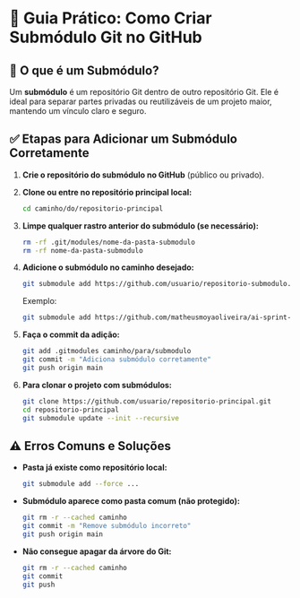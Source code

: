 # 📘 Guia Prático: Como Criar Submódulo Git no GitHub

## 📌 O que é um Submódulo?

Um **submódulo** é um repositório Git dentro de outro repositório Git. Ele é ideal para separar partes privadas ou reutilizáveis de um projeto maior, mantendo um vínculo claro e seguro.

## ✅ Etapas para Adicionar um Submódulo Corretamente

1. **Crie o repositório do submódulo no GitHub** (público ou privado).

2. **Clone ou entre no repositório principal local:**
   ```bash
   cd caminho/do/repositorio-principal
   ```

3. **Limpe qualquer rastro anterior do submódulo (se necessário):**
   ```bash
   rm -rf .git/modules/nome-da-pasta-submodulo
   rm -rf nome-da-pasta-submodulo
   ```

4. **Adicione o submódulo no caminho desejado:**
   ```bash
   git submodule add https://github.com/usuario/repositorio-submodulo.git caminho/para/submodulo
   ```
   Exemplo:
   ```bash
   git submodule add https://github.com/matheusmoyaoliveira/ai-sprint-privado.git "Artificial Intelligence & Chatbot/ai-sprint-privado"
   ```

5. **Faça o commit da adição:**
   ```bash
   git add .gitmodules caminho/para/submodulo
   git commit -m "Adiciona submódulo corretamente"
   git push origin main
   ```

6. **Para clonar o projeto com submódulos:**
   ```bash
   git clone https://github.com/usuario/repositorio-principal.git
   cd repositorio-principal
   git submodule update --init --recursive
   ```

## ⚠️ Erros Comuns e Soluções

- **Pasta já existe como repositório local:**
  ```bash
  git submodule add --force ...
  ```

- **Submódulo aparece como pasta comum (não protegido):**
  ```bash
  git rm -r --cached caminho
  git commit -m "Remove submódulo incorreto"
  git push origin main
  ```

- **Não consegue apagar da árvore do Git:**
  ```bash
  git rm -r --cached caminho
  git commit
  git push
  ```

